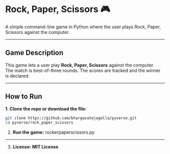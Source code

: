 # Rock, Paper, Scissors 🎮

A simple command-line game in Python where the user plays Rock, Paper, Scissors against the computer.

---

## Game Description

This game lets a user play **Rock, Paper, Scissors** against the computer.  
The match is best-of-three rounds. The scores are tracked and the winner is declared.

---

##  How to Run

 **1. Clone the repo or download the file:**

```bash
git clone https://github.com/bhargavatejagolla/pyverse.git
cd pyverse/rock_paper_scissors
```
2. **Run the game:**
 rockerpaperscissors.py
---
3. **License: MIT License**
 
